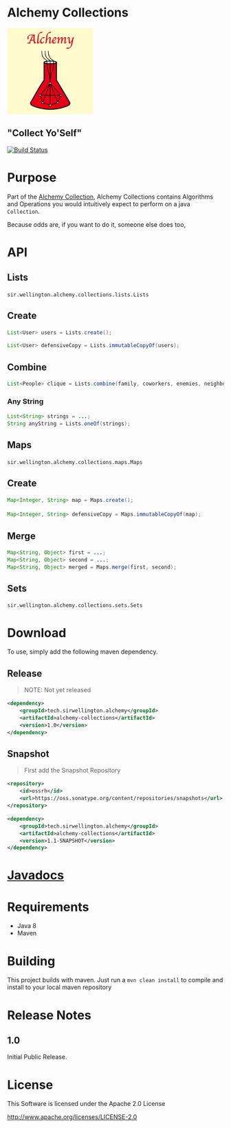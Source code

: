 Alchemy Collections
==============================================

[<img src="https://raw.githubusercontent.com/SirWellington/alchemy/develop/Graphics/Logo/Alchemy-Logo-v7-name.png" width="200">](https://github.com/SirWellington/alchemy)

## "Collect Yo'Self"

[![Build Status](https://travis-ci.org/SirWellington/alchemy-collections.svg)](https://travis-ci.org/SirWellington/alchemy-collections)


# Purpose
Part of the [Alchemy Collection](https://github.com/SirWellington/alchemy),
Alchemy Collections contains Algorithms and Operations you would intuitively
expect to perform on a java `Collection`.

Because odds are, if you want to do it, someone else does too,

# API

## Lists
`sir.wellington.alchemy.collections.lists.Lists`

## Create
```java
List<User> users = Lists.create();
```

```java
List<User> defensiveCopy = Lists.immutableCopyOf(users);
```

## Combine
```java
List<People> clique = Lists.combine(family, coworkers, enemies, neighbors);
```

### Any String
```java
List<String> strings = ...;
String anyString = Lists.oneOf(strings);
```


## Maps
`sir.wellington.alchemy.collections.maps.Maps`

## Create
```java
Map<Integer, String> map = Maps.create();

Map<Integer, String> defensiveCopy = Maps.immutableCopyOf(map);
```

## Merge
```java
Map<String, Object> first = ...;
Map<String, Object> second = ...;
Map<String, Object> merged = Maps.merge(first, second);
```

## Sets
`sir.wellington.alchemy.collections.sets.Sets`


# Download

To use, simply add the following maven dependency.

## Release
>NOTE: Not yet released
```xml
<dependency>
	<groupId>tech.sirwellington.alchemy</groupId>
	<artifactId>alchemy-collections</artifactId>
	<version>1.0</version>
</dependency>
```

## Snapshot

>First add the Snapshot Repository
```xml
<repository>
	<id>ossrh</id>
    <url>https://oss.sonatype.org/content/repositories/snapshots</url>
</repository>
```

```xml
<dependency>
	<groupId>tech.sirwellington.alchemy</groupId>
	<artifactId>alchemy-collections</artifactId>
	<version>1.1-SNAPSHOT</version>
</dependency>
```

# [Javadocs](http://www.javadoc.io/doc/tech.sirwellington.alchemy/alchemy-collections/)

# Requirements

+ Java 8
+ Maven

# Building
This project builds with maven. Just run a `mvn clean install` to compile and install to your local maven repository


# Release Notes

## 1.0
Initial Public Release.


# License

This Software is licensed under the Apache 2.0 License

http://www.apache.org/licenses/LICENSE-2.0
